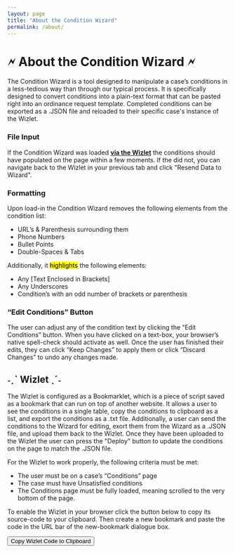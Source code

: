 ```yaml
---
layout: page
title: "About the Condition Wizard"
permalink: /about/
---
```

# 🗲 About the Condition Wizard 🗲
The Condition Wizard is a tool designed to manipulate a case’s conditions in a less-tedious way than through our typical process. It is specifically designed to convert conditions into a plain-text format that can be pasted right into an ordinance request template. Completed conditions can be exported as a .JSON file and reloaded to their specific case's instance of the Wizlet.

### File Input
If the Condition Wizard was loaded [**via the Wizlet**](#ˏˋ-wizlet-ˎˊ) the conditions should have populated on the page within a few moments. If the did not, you can navigate back to the Wizlet in your previous tab and click "Resend Data to Wizard".

### Formatting
Upon load-in the Condition Wizard removes the following elements from the condition list:
-	URL’s & Parenthesis surrounding them
-	Phone Numbers
-	Bullet Points
-	Double-Spaces & Tabs

Additionally, it <mark>highlights</mark> the following elements:
-	Any [Text Enclosed in Brackets]
-	Any Underscores
-	Condition’s with an odd number of brackets or parenthesis

### “Edit Conditions” Button
The user can adjust any of the condition text by clicking the “Edit Conditions” button. When you have clicked on a text-box, your browser’s native spell-check should activate as well. Once the user has finished their edits, they can click “Keep Changes” to apply them or click “Discard Changes” to undo any changes made.

## ˗ˏˋ Wizlet ˎˊ˗
The Wizlet is configured as a Bookmarklet, which is a piece of script saved as a bookmark that can run on top of another website. It allows a user to see the conditions in a single table, copy the conditions to clipboard as a list, and export the conditions as a .txt file. Additionally, a user can send the conditions to the Wizard for editing, exort them from the Wizard as a .JSON file, and upload them back to the Wizlet. Once they have been uploaded to the Wizlet the user can press the "Deploy" button to update the conditions on the page to match the .JSON file.

For the Wizlet to work properly, the following criteria must be met:
-	The user must be on a case’s “Conditions” page
-	The case must have Unsatisfied conditions
-	The Conditions page must be fully loaded, meaning scrolled to the very bottom of the page.
  
To enable the Wizlet in your browser click the button below to copy its source-code to your clipboard. Then create a new bookmark and paste the code in the URL bar of the new-bookmark dialogue box.


<button id="copyButton">Copy Wizlet Code to Clipboard</button>

<script>
var hiddenText = "javascript:javascript:void function(){async function g(e){return new Promise(a=>{var b=setInterval(function(){var c=document.querySelector(e);c&&(clearInterval(b),a(c))},100)})}async function i(e){return new Promise(a=>{var b=setInterval(function(){var c=document.querySelector(e);c||(clearInterval(b),setTimeout(a,100))},100)})}function j(e){var d=document.createElement("div");d.style.cssText="display: block; position: fixed; z-index: 100; left: 0; top: 0; width: 100%; height: 100%; overflow: hidden; background-color: rgba(0,0,0,0.4);";var l=document.createElement("div");l.style.cssText="background-color: #fefefe;%20margin:%20auto;%20padding:%2020px;%20border:%201px%20solid%20#888;%20width:%2080%;%20text-align:%20left;%20position:%20absolute;%20top:%2050%;%20left:%2050%;%20transform:%20translate(-50%,%20-50%);%20max-height:%2080vh;%20overflow-y:%20auto;",l.innerHTML=e,d.appendChild(l),document.body.appendChild(d),d.addEventListener("click",function(a){a.target===d&&(d.style.display="none",document.body.style.overflow="")}),document.body.style.overflow="hidden";var%20headerElement=document.getElementById("manage-case-header-text"),o=headerElement?headerElement.innerText.split("%20")[0]:"unknown";j=document.createElement("button"),j.textContent="\uD83D\uDDF2%20Open%20Condition%20Wizard%20\uD83D\uDDF2",j.style.marginBottom="10px",j.style.marginRight="10px",j.style.backgroundColor="black",j.style.color="white",j.style.fontWeight="bold",j.onclick=function(){var%20k=document.getElementById("resendButton");k&&k.parentNode.removeChild(k);var%20unsatisfiedEl=Array.from(document.querySelectorAll("div[ng-if='!item.data']")).find(el=>el.textContent.includes("Unsatisfied"));if(!unsatisfiedEl)return%20void%20alert("No%20Conditions%20Found");var%20e=parseInt(unsatisfiedEl.textContent.match(/\d+/)[0]),b=Array.from(document.querySelectorAll(".condition-header-descr,.condition-detail-descr")).filter(b=>""!==b.textContent.trim());if(b.length<e)return%20void%20alert("Not%20all%20conditions%20have%20been%20loaded.%20Please%20scroll%20to%20the%20bottom%20of%20the%20page%20and%20try%20again.");var%20p=[["Unique%20Identifier","Condition%20Name","Description","Comments"]],c=document.querySelectorAll("div[ng-repeat=\"item%20in%20vm.conditionsDisplayed\"]");c.forEach(function(d){var%20a=d.querySelector("div[tt-aria-field=\"Comments\"]"),b=a?a.id:"",c=d.querySelector("div[tt-aria-field=\"Condition%20Name\"]"),e=c?c.innerText:"",f=d.querySelector("div[tt-aria-field=\"Description\"]"),g=f?f.innerText:"",h=d.querySelector("div[tt-aria-field=\"Comments\"]"),i=h?h.innerText:"",j=d.querySelector("md-switch[aria-checked]");j&&"true"===j.getAttribute("aria-checked")||p.push([b,e,g,i])});var%20d=p.map(function(b){return%20b.map(function(b){return"\""+b.replace(/"/g,"\"\"")+"\""}).join(",")}).join("\n"),f=window.open("https://jc-dmd.github.io/Condition-Wizard/");setTimeout(function(){f.postMessage({csvString:d,filename:o},"https://jc-dmd.github.io/Condition-Wizard/")},1e3);var%20g=document.createElement("button");g.id="resendButton",g.innerText="Resend%20data%20to%20Wizard",g.addEventListener("click",function(){f.postMessage({csvString:d,filename:o},"https://jc-dmd.github.io/Condition-Wizard/")}),j.insertAdjacentElement("afterend",g);var%20h=new%20Blob([d],{type:"text/csv;charset=utf-8;"}),i=URL.createObjectURL(h),l=document.createElement("a");l.href=i,l.setAttribute("download",o+"_conditions.csv"),l.click()},l.insertBefore(j,l.firstChild);var%20b=document.createElement("br");l.insertBefore(b,j.nextSibling);var%20c=document.createElement("button");c.textContent="Copy%20to%20clipboard",c.style.marginRight="10px",c.onclick=function(){var%20a=k.map((b,c)=>`${c+1}.%20${b}`).join("\n");navigator.clipboard.writeText(a)},l.insertBefore(c,b.nextSibling);var%20f=document.createElement("button");f.textContent="Save%20to%20.txt%20file",f.style.marginRight="10px",f.onclick=function(){var%20c=k.join("\r\n"),d="data:text/plain;charset=utf-8,"+encodeURIComponent(c),a=document.createElement("a");a.setAttribute("href",d),a.setAttribute("download",o+"_conditions.txt"),a.click()},l.insertBefore(f,c.nextSibling);var%20uploadButton=document.createElement("button");uploadButton.textContent="Upload%20JSON",uploadButton.onclick=function(){var%20b=document.createElement("input");b.type="file",b.accept="application/json",b.style.display="none",b.onchange=async%20function(){var%20c=b.files[0],e=new%20FileReader;e.onload=async%20function(){var%20b=JSON.parse(e.result);console.log("Parsed%20JSON%20content:",b);var%20h=document.createElement("button");h.textContent="Deploy",h.onclick=async%20function(){for(const%20d%20of%20b){var%20c=d["\"Unique%20Identifier\""],m=d["\"Description\""];console.log("Processing%20unique%20identifier:",c,"Description:",m);var%20n=document.querySelector("div.condition-header-descr[id=\""+c+"\"]");if(n){console.log("Found%20matching%20condition%20element%20for%20unique%20identifier:",c);var%20k=n.closest("tt-task-card").querySelector("button[name=\"edit-action\"]");k.click();var%20o=await%20g("textarea[id=\"condition-description\"]");o.value=m;var%20p=new%20Event("change");o.dispatchEvent(p);var%20q=document.querySelector("button[id=\"update-button\"]");q&&!q.disabled?(q.click(),console.log("Update%20button%20clicked,%20waiting%20for%20dialog%20close..."),await%20i("conditions-edit-dialog"),console.log("Dialog%20closed,%20moving%20to%20next%20item...")):console.log("Update%20button%20not%20found%20or%20disabled,%20skipping%20to%20next%20item...")}else%20console.log("No%20matching%20condition%20element%20found%20for%20unique%20identifier:",c)}},l.appendChild(h)},e.readAsText(c)},l.appendChild(b),b.click()},l.appendChild(uploadButton)}var%20unsatisfiedConditions=Array.from(document.querySelectorAll("div[ng-if='!item.data']")).find(a=>a.textContent.includes("Unsatisfied"));if(!unsatisfiedConditions)return%20void%20j("<p>No%20Conditions%20Found</p>");var%20conditionCount=parseInt(unsatisfiedConditions.textContent.match(/\d+/)[0]),h=Array.from(document.querySelectorAll(".condition-header-descr,.condition-detail-descr")).filter(b=>""!==b.textContent.trim());if(h.length<conditionCount)return%20void%20j("<p>Not%20all%20conditions%20have%20been%20loaded.%20Please%20scroll%20to%20the%20bottom%20of%20the%20page%20and%20try%20again.</p>");var%20c=document.querySelectorAll("tt-task-card[name='condition-card']"),k=[];Array.from(c).forEach(function(d){var%20e=d.querySelector("md-switch[aria-checked]");if(!e||"true"!==e.getAttribute("aria-checked")){var%20a=d.querySelector(".condition-header-descr"),b=d.querySelector(".condition-detail-descr");a&&k.push(a.innerText),b&&k.push(b.innerText)}});var%20d="<table%20style='border-collapse:%20collapse;'>";k.forEach(function(b,c){d+=`<tr><td%20style='border:1px%20solid%20#ddd;%20padding:8px;%20vertical-align:%20top;%20text-align:%20right;'>${c+1}.</td><td%20style='border:1px%20solid%20#ddd;%20padding:8px;'>${b}</td></tr>`}),d+="</table>",j(d)}();";

document.getElementById('copyButton').addEventListener('click', function() {
    navigator.clipboard.writeText(hiddenText)
        .catch(err => console.error('Error copying text: ', err));
});
<script>




  
  
  
  
  
  
